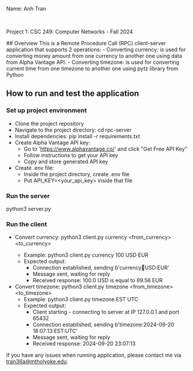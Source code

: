 <p> Name: Anh Tran </p> 
</br>
<p>Project 1: CSC 249: Computer Networks - Fall 2024</p> 
## Overview
This is a Remote Procedure Call (RPC) client-server application that supports 2 operations:
- Converting currency: is used for converting money amount from one currency to another one using data from Alpha Vantage API. 
- Converting timezone: is used for converting current time from one timezone to another one using pytz library from Python

## How to run and test the application
### Set up project environment 
- Clone the project repository
- Navigate to the project directory: cd rpc-server
- Install dependencies: pip install -r requirements.txt
- Create Alpha Vantage API key:
  - Go to 'https://www.alphavantage.co/' and click "Get Free API Key"
  - Follow instructions to get your API key
  - Copy and store generated API key
- Create .env file:
  - Inside the project directory, create .env file
  - Put API_KEY=<your_api_key> inside that file

### Run the server
python3 server.py

### Run the client
- Convert currency: python3 client.py currency <amount> <from_currency> <to_currency>
  - Example: python3 client.py currency 100 USD EUR
  - Expected output: 
    - Connection established, sending b'currency:100:USD:EUR'
    - Message sent, waiting for reply
    - Received response: 100.0 USD is equal to 89.56 EUR
- Convert timezone: python3 client.py timezone <from_timezone> <to_timezone>
  - Example: python3 client.py timezone EST UTC
  - Expected output:
    - Client starting - connecting to server at IP 127.0.0.1 and port 65432
    - Connection established, sending b'timezone:2024-09-20 18:07:13:EST:UTC'
    - Message sent, waiting for reply
    - Received response: 2024-09-20 23:07:13

If you have any issues when running application, please contact me via tran36a@mtholyoke.edu.
